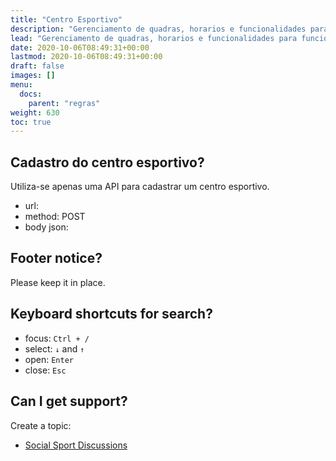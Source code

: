 ```yaml
---
title: "Centro Esportivo"
description: "Gerenciamento de quadras, horarios e funcionalidades para funcionario."
lead: "Gerenciamento de quadras, horarios e funcionalidades para funcionario."
date: 2020-10-06T08:49:31+00:00
lastmod: 2020-10-06T08:49:31+00:00
draft: false
images: []
menu:
  docs:
    parent: "regras"
weight: 630
toc: true
---
```


## Cadastro do centro esportivo?

Utiliza-se apenas uma API para cadastrar um centro esportivo.
- url: 
- method: POST
- body json: 


## Footer notice?

Please keep it in place.

## Keyboard shortcuts for search?

- focus: `Ctrl + /`
- select: `↓` and `↑`
- open: `Enter`
- close: `Esc`

## Can I get support?

Create a topic:

- [Social Sport Discussions](https://github.com/social-sporte/social-sporte-api/discussions)


